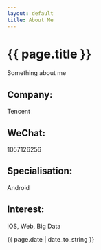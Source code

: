 ```yaml
---
layout: default
title: About Me
---
```

# {{ page.title }}

Something about me

## Company:  
Tencent

## WeChat:  
1057126256

## Specialisation:  
Android

## Interest:  
iOS, Web, Big Data  

<p>{{ page.date | date_to_string }}</p>

